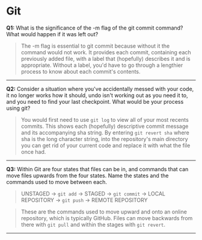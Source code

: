 # Git

**Q1:** What is the significance of the -m flag of the git commit command? What would happen if it was left out?

> The -m flag is essential to git commit because without it the command would not work. It provides each commit, containing each previously added file, with a label that (hopefully) describes it and is appropriate. Without a label, you'd have to go through a lengthier process to know about each commit's contents. 

---

**Q2:** Consider a situation where you've accidentally messed with your code, it no longer works how it should, undo isn't working out as you need it to, and you need to find your last checkpoint. What would be your process using git?

> You would first need to use `git log` to view all of your most recents commits. This shows each (hopefully) descriptive commit message and its accompanying sha string. By entering `git revert sha` where sha is the long character string, into the repository's main directory you can get rid of your current code and replace it with what the file once had.

---
**Q3:** Within Git are four states that files can be in, and commands that can move files upwards from the four states. Name the states and the commands used to move between each.

> UNSTAGED -> `git add` -> STAGED -> `git commit` -> LOCAL REPOSITORY -> `git push` -> REMOTE REPOSITORY

> These are the commands used to move upward and onto an online repository, which is typically GitHub. Files can move backwards from there with `git pull` and within the stages with `git revert`.
---
